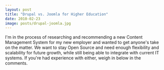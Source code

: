 ```yaml
---
layout: post
title: "Drupal vs. Joomla for Higher Education"
date: 2010-02-23
image: posts/drupal-joomla.jpg
---
```


<p class="intro"><span class="dropcap">I</span>'m in the process of researching and recommending a new Content Management System for my new employer and wanted to get anyone's take on the matter. We want to stay Open Source and need enough flexibility and scalability for future growth, while still being able to integrate with current IT systems. If you're had experience with either, weigh in below in the comments.</p>
